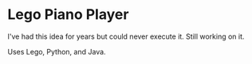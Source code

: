 # Lego Piano Player

I've had this idea for years but could never execute it. Still working on it.

Uses Lego, Python, and Java.
